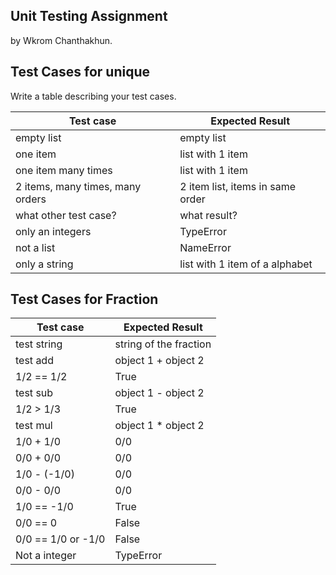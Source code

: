 ## Unit Testing Assignment

by Wkrom Chanthakhun.


## Test Cases for unique

Write a table describing your test cases.

| Test case              |  Expected Result    |
|------------------------|---------------------|
| empty list             |  empty list         |
| one item               |  list with 1 item   |
| one item many times    |  list with 1 item   |
| 2 items, many times, many orders | 2 item list, items in same order  |
| what other test case?  |  what result?       |
| only an integers       |  TypeError          |
| not a list             |  NameError          |
| only a string          |  list with 1 item of a alphabet  |


## Test Cases for Fraction
| Test case              |  Expected Result    |
|------------------------|---------------------|
| test string            |  string of the fraction|
| test add               |  object 1 + object 2|
| 1/2 == 1/2             |  True               |
| test sub               |  object 1 - object 2|
| 1/2 > 1/3              |  True               |
| test mul               |  object 1 * object 2|
| 1/0 + 1/0              |  0/0                |
| 0/0 + 0/0              |  0/0                |
| 1/0 - (-1/0)           |  0/0                |
| 0/0 - 0/0              |  0/0                |
| 1/0 == -1/0            |  True               |
| 0/0 == 0               |  False              |
| 0/0 == 1/0 or -1/0     |  False              |
| Not a integer          |  TypeError          |

